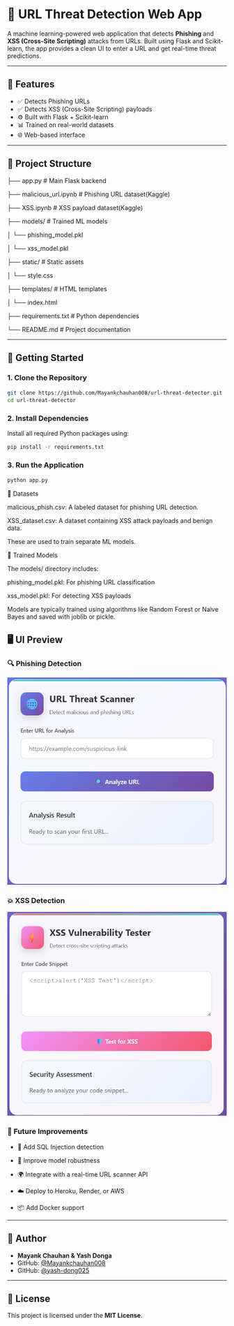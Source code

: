 # 🔐 URL Threat Detection Web App

A machine learning-powered web application that detects **Phishing** and **XSS (Cross-Site Scripting)** attacks from URLs. Built using Flask and Scikit-learn, the app provides a clean UI to enter a URL and get real-time threat predictions.

---

## 📌 Features

- ✅ Detects Phishing URLs
- ✅ Detects XSS (Cross-Site Scripting) payloads
- ⚙️ Built with Flask + Scikit-learn
- 📊 Trained on real-world datasets
- 🌐 Web-based interface

---

## 📁 Project Structure

├── app.py # Main Flask backend

├── malicious_url.ipynb # Phishing URL dataset(Kaggle)

├── XSS.ipynb # XSS payload dataset(Kaggle)

├── models/ # Trained ML models

│ └── phishing_model.pkl

│ └── xss_model.pkl

├── static/ # Static assets

│ └── style.css

├── templates/ # HTML templates

│ └── index.html

├── requirements.txt # Python dependencies

└── README.md # Project documentation


---

## 🚀 Getting Started

### 1. Clone the Repository

```bash
git clone https://github.com/Mayankchauhan008/url-threat-detector.git
cd url-threat-detector
```
### 2. Install Dependencies

Install all required Python packages using:
```bash
pip install -r requirements.txt
```
### 3. Run the Application
```bash
python app.py
```

🧠 Datasets

malicious_phish.csv: A labeled dataset for phishing URL detection.

XSS_dataset.csv: A dataset containing XSS attack payloads and benign data.

These are used to train separate ML models.

💾 Trained Models

The models/ directory includes:

phishing_model.pkl: For phishing URL classification

xss_model.pkl: For detecting XSS payloads

Models are typically trained using algorithms like Random Forest or Naive Bayes and saved with joblib or pickle.

## 🖥️ UI Preview

### 🔍 Phishing Detection
![Phishing UI](static/images/phishing-ui.png)

### 💥 XSS Detection
![XSS UI](static/images/xss-ui.png)


### 🔧 Future Improvements

- 🚫 Add SQL Injection detection

- 🔐 Improve model robustness

- 🌍 Integrate with a real-time URL scanner API

- ☁️ Deploy to Heroku, Render, or AWS

- 📦 Add Docker support

---

## 👤 Author

- **Mayank Chauhan & Yash Donga**
- GitHub: [@Mayankchauhan008](https://github.com/Mayankchauhan008)
- GitHub: [@yash-dong025](https://github.com/yash-dong025)


---

## 📝 License

This project is licensed under the **MIT License**.
